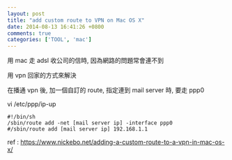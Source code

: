 ```yaml
---
layout: post
title: "add custom route to VPN on Mac OS X"
date: 2014-08-13 16:41:26 +0800
comments: true
categories: ['TOOL', 'mac']
---
```


用 mac 走 adsl 收公司的信時, 因為網路的問題常會連不到

用 vpn 回家的方式來解決<!--more-->

在播通 vpn 後, 加一個自訂的 route, 指定連到 mail server 時, 要走 ppp0

vi /etc/ppp/ip-up
```
#!/bin/sh
/sbin/route add -net [mail server ip] -interface ppp0
#/sbin/route add [mail server ip] 192.168.1.1
```
ref : https://www.nickebo.net/adding-a-custom-route-to-a-vpn-in-mac-os-x/
<br/>